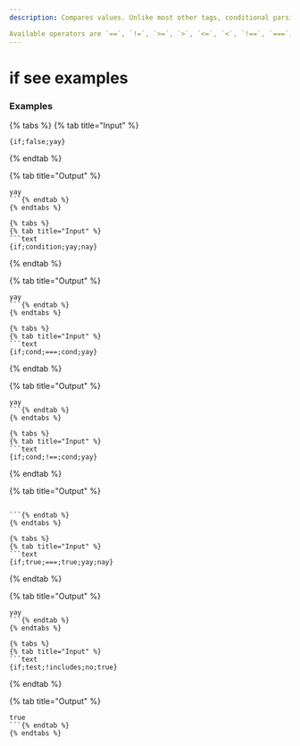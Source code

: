 ```yaml
---
description: Compares values. Unlike most other tags, conditional parsing is enabled, meaning yes will be parsed and no will not in {if;true;===;true;yes;no}.

Available operators are `==`, `!=`, `>=`, `>`, `<=`, `<`, `!==`, `===`, `startswith`, `endswith`, `includes`. Adding '!' before an operator will invert the output.
---
```


# if see examples

### Examples

{% tabs %}
{% tab title="Input" %}
```text
{if;false;yay}
```
{% endtab %}

{% tab title="Output" %}
```text
yay
```{% endtab %}
{% endtabs %}

{% tabs %}
{% tab title="Input" %}
```text
{if;condition;yay;nay}
```
{% endtab %}

{% tab title="Output" %}
```text
yay
```{% endtab %}
{% endtabs %}

{% tabs %}
{% tab title="Input" %}
```text
{if;cond;===;cond;yay}
```
{% endtab %}

{% tab title="Output" %}
```text
yay
```{% endtab %}
{% endtabs %}

{% tabs %}
{% tab title="Input" %}
```text
{if;cond;!==;cond;yay}
```
{% endtab %}

{% tab title="Output" %}
```text

```{% endtab %}
{% endtabs %}

{% tabs %}
{% tab title="Input" %}
```text
{if;true;===;true;yay;nay}
```
{% endtab %}

{% tab title="Output" %}
```text
yay
```{% endtab %}
{% endtabs %}

{% tabs %}
{% tab title="Input" %}
```text
{if;test;!includes;no;true}
```
{% endtab %}

{% tab title="Output" %}
```text
true
```{% endtab %}
{% endtabs %}